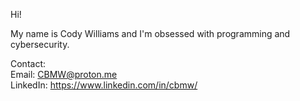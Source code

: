Hi! 

My name is Cody Williams and I'm obsessed with programming and cybersecurity.  

Contact:  
Email: CBMW@proton.me  
LinkedIn: https://www.linkedin.com/in/cbmw/  
